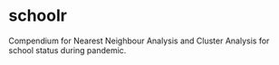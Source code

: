 # schoolr

Compendium for Nearest Neighbour Analysis and Cluster Analysis for school status during pandemic.
